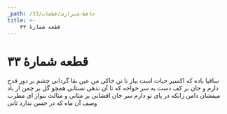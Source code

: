 ```yaml
---
_path: /حافظ-شیرازی/قطعات/33
title: >-
    قطعه شمارهٔ ۳۳
---
```

# قطعه شمارهٔ ۳۳

ساقیا باده که اکسیر حیات است بیار
تا تن خاکی من عین بقا گردانی
چشم بر دور قدح دارم و جان بر کف دست
به سر خواجه که تا آن ندهی نستانی
همچو گل بر چمن از باد میفشان دامن
زانکه در پای تو دارم سر جان افشانی
بر مثانی و مثالث بنواز ای مطرب
وصف آن ماه که در حسن ندارد ثانی
